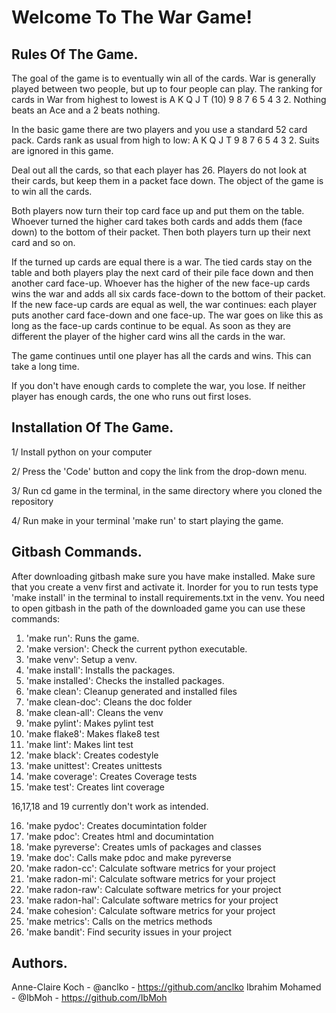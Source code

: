 Welcome To The War Game!
========================

Rules Of The Game.
-----------------

The goal of the game is to eventually win all of the cards. 
War is generally played between two people, but up to four people can play. 
The ranking for cards in War from highest to lowest is A K Q J T (10) 9 8 7 6 5 4 3 2. 
Nothing beats an Ace and a 2 beats nothing.

In the basic game there are two players and you use a standard 52 card pack. 
Cards rank as usual from high to low: A K Q J T 9 8 7 6 5 4 3 2. 
Suits are ignored in this game.

Deal out all the cards, so that each player has 26. 
Players do not look at their cards, but keep them in a packet face down. 
The object of the game is to win all the cards.

Both players now turn their top card face up and put them on the table. 
Whoever turned the higher card takes both cards and adds them (face down) to the bottom 
of their packet. Then both players turn up their next card and so on.

If the turned up cards are equal there is a war. 
The tied cards stay on the table and both players play the next card 
of their pile face down and then another card face-up. 
Whoever has the higher of the new face-up cards wins the war and 
adds all six cards face-down to the bottom of their packet. 
If the new face-up cards are equal as well, the war continues: each player puts 
another card face-down and one face-up. The war goes on like this as 
long as the face-up cards continue to be equal. As soon as they are different 
the player of the higher card wins all the cards in the war.

The game continues until one player has all the cards and wins. 
This can take a long time.

If you don't have enough cards to complete the war, you lose. 
If neither player has enough cards, the one who runs out first loses.

Installation Of The Game.
-------------------------

1/ Install python on your computer

2/ Press the 'Code' button and copy the link from the drop-down menu.

3/ Run cd game in the terminal, in the same directory where you cloned the repository

4/ Run make in your terminal 'make run' to start playing the game.

Gitbash Commands.
-----------------
After downloading gitbash make sure you have make installed. Make sure that you create a venv first and activate it.
Inorder for you to run tests type 'make install' in the terminal to install requirements.txt
in the venv.
You need to open gitbash in the path of the downloaded game
you can use these commands:

1. 'make run': Runs the game.
2. 'make version': Check the current python executable.
3. 'make venv': Setup a venv.
4. 'make install': Installs the packages.
5. 'make installed': Checks the installed packages.
6. 'make clean': Cleanup generated and installed files
7. 'make clean-doc': Cleans the doc folder
8. 'make clean-all': Cleans the venv
9. 'make pylint': Makes pylint test
10. 'make flake8': Makes flake8 test
11. 'make lint': Makes lint test
12. 'make black': Creates codestyle
13. 'make unittest': Creates unittests
14. 'make coverage': Creates Coverage tests
15. 'make test': Creates lint coverage

16,17,18 and 19 currently don't work as intended.

16. 'make pydoc': Creates documintation folder
17. 'make pdoc': Creates html and documintation
18. 'make pyreverse': Creates umls of packages and classes
19. 'make doc': Calls make pdoc and make pyreverse
20. 'make radon-cc': Calculate software metrics for your project
21. 'make radon-mi': Calculate software metrics for your project
22. 'make radon-raw': Calculate software metrics for your project
23. 'make radon-hal': Calculate software metrics for your project
24. 'make cohesion': Calculate software metrics for your project
25. 'make metrics': Calls on the metrics methods
26. 'make bandit': Find security issues in your project

Authors.
---------
Anne-Claire Koch - @anclko - https://github.com/anclko
Ibrahim Mohamed - @IbMoh - https://github.com/IbMoh

